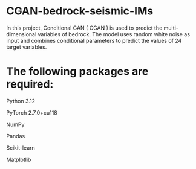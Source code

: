 # CGAN-bedrock-seismic-IMs
In this project, Conditional GAN ( CGAN ) is used to predict the multi-dimensional variables of bedrock. The model uses random white noise as input and combines conditional parameters to predict the values of 24 target variables.

# The following packages are required:
Python 3.12

PyTorch 2.7.0+cu118

NumPy

Pandas

Scikit-learn

Matplotlib
